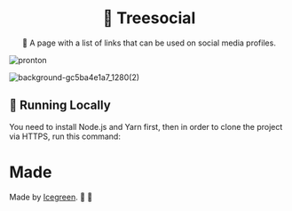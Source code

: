 <h1 align="center">
    <a">🔗 Treesocial</a>
</h1>
<p align="center">🚀 A page with a list of links that can be used on social media profiles.</p>

![pronton](https://user-images.githubusercontent.com/56550632/158989169-84bd17f1-8ac9-482d-ac9a-37fcd7bad779.png)

![background-gc5ba4e1a7_1280(2)](https://user-images.githubusercontent.com/56550632/158989216-237edafe-f69b-4e50-807f-01c8f0c78986.png)

## 🚀 Running Locally <treesocial>

You need to install Node.js and Yarn first, then in order to clone the project via HTTPS, run this command:

# Made

Made by [Icegreen](https://github.com/Icegreeen). 🚀 💜
